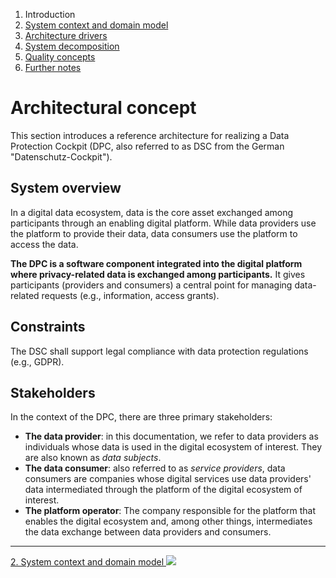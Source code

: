 1. Introduction
2. [System context and domain model](system-context.md)
3. [Architecture drivers](drivers.md)
4. [System decomposition](decomposition.md)
5. [Quality concepts](quality.md)
6. [Further notes](conclusion.md)

# Architectural concept

This section introduces a reference architecture for realizing a Data Protection Cockpit (DPC, also referred to as DSC from the German "Datenschutz-Cockpit").

<!-- - [Business context](#business-context) 
- [System overview](#system-overview)
- [Constraints](#constraints)
- [Stakeholders](#stakeholders)
-->

<!--
## Business context

tbd
-->

## System overview

In a digital data ecosystem, data is the core asset exchanged among participants through an enabling digital platform. While data providers use the platform to provide their data, data consumers use the platform to access the data. 

**The DPC is a software component integrated into the digital platform where privacy-related data is exchanged among participants.** It gives participants (providers and consumers) a central point for managing data-related requests (e.g., information, access grants).


## Constraints

The DSC shall support legal compliance with data protection regulations (e.g., GDPR).

## Stakeholders

In the context of the DPC, there are three primary stakeholders:

- **The data provider**: in this documentation, we refer to data providers as individuals whose data is used in the digital ecosystem of interest. They are also known as _data subjects_.
- **The data consumer**: also referred to as _service providers_, data consumers are companies whose digital services use data providers' data intermediated through the platform of the digital ecosystem of interest.
- **The platform operator**: The company responsible for the platform that enables the digital ecosystem and, among other things, intermediates the data exchange between data providers and consumers.

****

[2. System context and domain model ![](/Daccord/assets/images/forward-solid.svg)](system-context)
